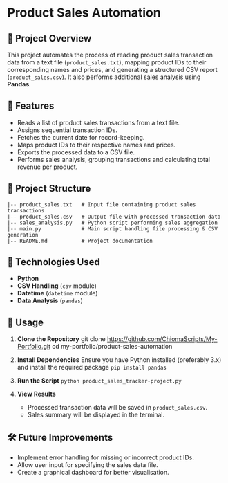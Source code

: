 # Product Sales Automation

## 📌 Project Overview
This project automates the process of reading product sales transaction data from a text file (`product_sales.txt`), mapping product IDs to their corresponding names and prices, and generating a structured CSV report (`product_sales.csv`). It also performs additional sales analysis using **Pandas**.

## 🔧 Features
- Reads a list of product sales transactions from a text file.
- Assigns sequential transaction IDs.
- Fetches the current date for record-keeping.
- Maps product IDs to their respective names and prices.
- Exports the processed data to a CSV file.
- Performs sales analysis, grouping transactions and calculating total revenue per product.

## 📂 Project Structure
```
|-- product_sales.txt   # Input file containing product sales transactions
|-- product_sales.csv   # Output file with processed transaction data
|-- sales_analysis.py   # Python script performing sales aggregation 
|-- main.py             # Main script handling file processing & CSV generation
|-- README.md           # Project documentation 
```

## 🚀 Technologies Used
- **Python**
- **CSV Handling** (`csv` module)
- **Datetime** (`datetime` module)
- **Data Analysis** (`pandas`)

## 📜 Usage

1. **Clone the Repository**
  git clone https://github.com/ChiomaScripts/My-Portfolio.git cd my-portfolio/product-sales-automation


3. **Install Dependencies**
   Ensure you have Python installed (preferably 3.x) and install the required package `pip install pandas`

4. **Run the Script**
   `python product_sales_tracker-project.py`

5. **View Results**
   - Processed transaction data will be saved in `product_sales.csv`.
   - Sales summary will be displayed in the terminal.

## 🛠 Future Improvements
- Implement error handling for missing or incorrect product IDs.
- Allow user input for specifying the sales data file.
- Create a graphical dashboard for better visualisation.
